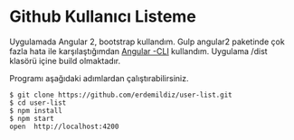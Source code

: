 # Github Kullanıcı Listeme

Uygulamada Angular 2, bootstrap kullandım. Gulp angular2 paketinde çok fazla hata ile karşılaştığımdan [Angular -CLI](https://github.com/angular/angular-cli) kullandım. Uygulama /dist klasörü içine build olmaktadır.

Programı aşağıdaki adımlardan çalıştırabilirsiniz.


```
$ git clone https://github.com/erdemildiz/user-list.git
$ cd user-list
$ npm install
$ npm start
open  http://localhost:4200
```
